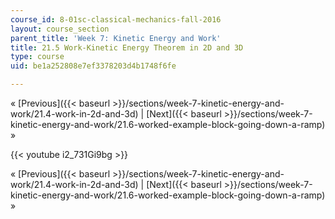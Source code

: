 ```yaml
---
course_id: 8-01sc-classical-mechanics-fall-2016
layout: course_section
parent_title: 'Week 7: Kinetic Energy and Work'
title: 21.5 Work-Kinetic Energy Theorem in 2D and 3D
type: course
uid: be1a252808e7ef3378203d4b1748f6fe

---
```


« [Previous]({{< baseurl >}}/sections/week-7-kinetic-energy-and-work/21.4-work-in-2d-and-3d) | [Next]({{< baseurl >}}/sections/week-7-kinetic-energy-and-work/21.6-worked-example-block-going-down-a-ramp) »

{{< youtube i2_731Gi9bg >}}

« [Previous]({{< baseurl >}}/sections/week-7-kinetic-energy-and-work/21.4-work-in-2d-and-3d) | [Next]({{< baseurl >}}/sections/week-7-kinetic-energy-and-work/21.6-worked-example-block-going-down-a-ramp) »
